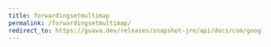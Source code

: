 ```yaml
---
title: forwardingsetmultimap
permalink: /forwardingsetmultimap/
redirect_to: https://guava.dev/releases/snapshot-jre/api/docs/com/google/common/collect/ForwardingSetMultimap.html
---
```

